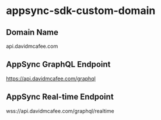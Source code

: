 # appsync-sdk-custom-domain

## Domain Name

api.davidmcafee.com

## AppSync GraphQL Endpoint

https://api.davidmcafee.com/graphql

## AppSync Real-time Endpoint

wss://api.davidmcafee.com/graphql/realtime

